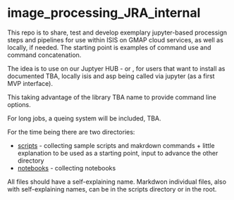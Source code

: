 # image_processing_JRA_internal

This repo is to share, test and develop exemplary jupyter-based processign steps and pipelines for use within ISIS on GMAP cloud services, as well as locally, if needed. 
The starting point is examples of command use and command concatenation.

The idea is to use on our Juptyer HUB - or , for users that want to install as documented TBA, locally isis and asp being called via jupyter (as a first MVP interface).

This taking advantage of the library TBA name to provide command line options.

For long jobs, a queing system will be included, TBA.

For the time being there are two directories:

* [scripts](./scripts) - collecting sample scripts and makrdown commands + little explanation to be used as a starting point, input to advance the other directory
* [notebooks](./notebooks) - collecting notebooks

All files should have a self-explaining name. Markdwon individual files, also with self-explaining names, can be in the scripts directory or in the root.